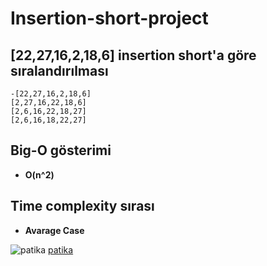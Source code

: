 # Insertion-short-project
## [22,27,16,2,18,6] insertion short'a göre sıralandırılması
```
-[22,27,16,2,18,6]
[2,27,16,22,18,6]
[2,6,16,22,18,27]
[2,6,16,18,22,27]
```
## Big-O gösterimi
* ****O(n^2)****

## Time complexity sırası
* ****Avarage Case****

![patika](https://camo.githubusercontent.com/29e9bbcb9ee17b418dd900b2a87b4325c1e4a231dfdc04fd8c23687f91a22958/68747470733a2f2f676c6f62616c2d75706c6f6164732e776562666c6f772e636f6d2f3630393765306563613165383735353764613033316665662f3630393835396131393161626535643634623137666564335f506174696b612532306c6f676f2e706e67)
[patika](https://app.patika.dev "site adresine yönlendirir")